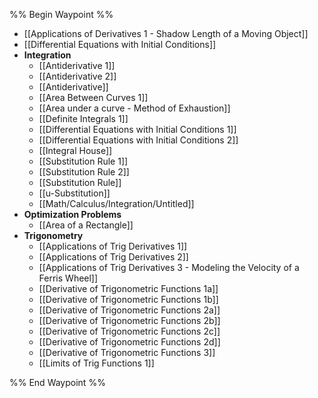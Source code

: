 %% Begin Waypoint %%
- [[Applications of Derivatives 1 - Shadow Length of a Moving Object]]
- [[Differential Equations with Initial Conditions]]
- **Integration**
	- [[Antiderivative 1]]
	- [[Antiderivative 2]]
	- [[Antiderivative]]
	- [[Area Between Curves 1]]
	- [[Area under a curve - Method of Exhaustion]]
	- [[Definite Integrals 1]]
	- [[Differential Equations with Initial Conditions 1]]
	- [[Differential Equations with Initial Conditions 2]]
	- [[Integral House]]
	- [[Substitution Rule 1]]
	- [[Substitution Rule 2]]
	- [[Substitution Rule]]
	- [[u-Substitution]]
	- [[Math/Calculus/Integration/Untitled]]
- **Optimization Problems**
	- [[Area of a Rectangle]]
- **Trigonometry**
	- [[Applications of Trig Derivatives 1]]
	- [[Applications of Trig Derivatives 2]]
	- [[Applications of Trig Derivatives 3 - Modeling the Velocity of a Ferris Wheel]]
	- [[Derivative of Trigonometric Functions 1a]]
	- [[Derivative of Trigonometric Functions 1b]]
	- [[Derivative of Trigonometric Functions 2a]]
	- [[Derivative of Trigonometric Functions 2b]]
	- [[Derivative of Trigonometric Functions 2c]]
	- [[Derivative of Trigonometric Functions 2d]]
	- [[Derivative of Trigonometric Functions 3]]
	- [[Limits of Trig Functions 1]]

%% End Waypoint %%
